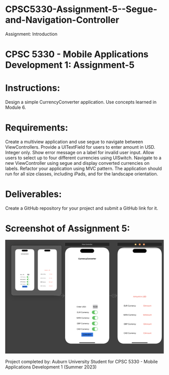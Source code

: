 # CPSC5330-Assignment-5--Segue-and-Navigation-Controller

Assignment: Introduction

# CPSC 5330 - Mobile Applications Development 1: Assignment-5

# Instructions:
Design a simple CurrencyConverter application. Use concepts learned in Module 6.

# Requirements:
Create a multiview application and use segue to navigate between ViewControllers.
Provide a UITextField for users to enter amount in USD. Integer only. Show error message on a label for invalid user input.
Allow users to select up to four different currencies using UISwitch. Navigate to a new ViewController using segue and display converted currencies on labels.
Refactor your application using MVC pattern.
The application should run for all size classes, including iPads, and for the landscape orientation.

# Deliverables:
Create a GitHub repository for your project and submit a GitHub link for it.

# Screenshot of Assignment 5:

<img src="https://github.com/thompln83/CPSC5300-Assignment-5--Segue-and-Navigation/blob/12beb129c698f505e9a4fb824b2fe57ef8229569/Currency_Converter_M5/Docs/Screenshot%202023-06-20%20at%2011.40.53%20AM.png">

Project completed by: Auburn University Student for CPSC 5330 - Mobile Applications Development 1 (Summer 2023)
